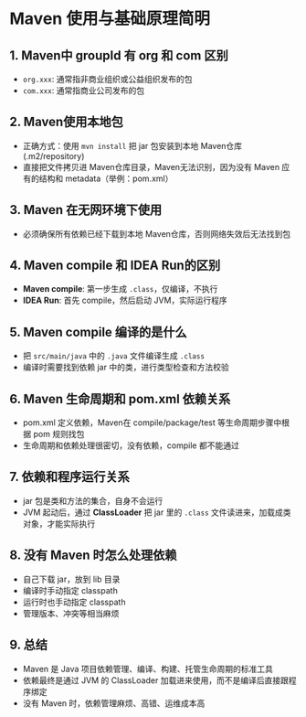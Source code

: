 # Maven 使用与基础原理简明

## 1. Maven中 groupId 有 org 和 com 区别
- `org.xxx`: 通常指非商业组织或公益组织发布的包
- `com.xxx`: 通常指商业公司发布的包

## 2. Maven使用本地包
- 正确方式：使用 `mvn install` 把 jar 包安装到本地 Maven仓库 (.m2/repository)
- 直接把文件拷贝进 Maven仓库目录，Maven无法识别，因为没有 Maven 应有的结构和 metadata（举例：pom.xml）

## 3. Maven 在无网环境下使用
- 必须确保所有依赖已经下载到本地 Maven仓库，否则网络失效后无法找到包

## 4. Maven compile 和 IDEA Run的区别
- **Maven compile**: 第一步生成 `.class`，仅编译，不执行
- **IDEA Run**: 首先 compile，然后启动 JVM，实际运行程序

## 5. Maven compile 编译的是什么
- 把 `src/main/java` 中的 `.java` 文件编译生成 `.class`
- 编译时需要找到依赖 jar 中的类，进行类型检查和方法校验

## 6. Maven 生命周期和 pom.xml 依赖关系
- pom.xml 定义依赖，Maven在 compile/package/test 等生命周期步骤中根据 pom 规则找包
- 生命周期和依赖处理很密切，没有依赖，compile 都不能通过

## 7. 依赖和程序运行关系
- jar 包是类和方法的集合，自身不会运行
- JVM 起动后，通过 **ClassLoader** 把 jar 里的 `.class` 文件读进来，加载成类对象，才能实际执行

## 8. 没有 Maven 时怎么处理依赖
- 自己下载 jar，放到 lib 目录
- 编译时手动指定 classpath
- 运行时也手动指定 classpath
- 管理版本、冲突等相当麻烦

## 9. 总结
- Maven 是 Java 项目依赖管理、编译、构建、托管生命周期的标准工具
- 依赖最终是通过 JVM 的 ClassLoader 加载进来使用，而不是编译后直接跟程序绑定
- 没有 Maven 时，依赖管理麻烦、高错、运维成本高

